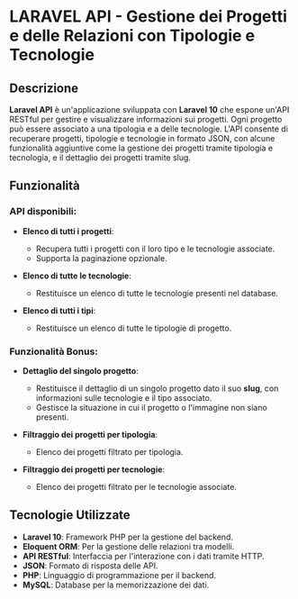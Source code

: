 # LARAVEL API - Gestione dei Progetti e delle Relazioni con Tipologie e Tecnologie

## Descrizione

**Laravel API** è un'applicazione sviluppata con **Laravel 10** che espone un'API RESTful per gestire e visualizzare informazioni sui progetti. Ogni progetto può essere associato a una tipologia e a delle tecnologie. L'API consente di recuperare progetti, tipologie e tecnologie in formato JSON, con alcune funzionalità aggiuntive come la gestione dei progetti tramite tipologia e tecnologia, e il dettaglio dei progetti tramite slug.

## Funzionalità

### API disponibili:

- **Elenco di tutti i progetti**:
  - Recupera tutti i progetti con il loro tipo e le tecnologie associate. 
  - Supporta la paginazione opzionale.
  
- **Elenco di tutte le tecnologie**:
  - Restituisce un elenco di tutte le tecnologie presenti nel database.
  
- **Elenco di tutti i tipi**:
  - Restituisce un elenco di tutte le tipologie di progetto.

### Funzionalità Bonus:

- **Dettaglio del singolo progetto**:
  - Restituisce il dettaglio di un singolo progetto dato il suo **slug**, con informazioni sulle tecnologie e il tipo associato.
  - Gestisce la situazione in cui il progetto o l'immagine non siano presenti.

- **Filtraggio dei progetti per tipologia**:
  - Elenco dei progetti filtrato per tipologia.
  
- **Filtraggio dei progetti per tecnologie**:
  - Elenco dei progetti filtrato per le tecnologie associate.

## Tecnologie Utilizzate

- **Laravel 10**: Framework PHP per la gestione del backend.
- **Eloquent ORM**: Per la gestione delle relazioni tra modelli.
- **API RESTful**: Interfaccia per l'interazione con i dati tramite HTTP.
- **JSON**: Formato di risposta delle API.
- **PHP**: Linguaggio di programmazione per il backend.
- **MySQL**: Database per la memorizzazione dei dati.
